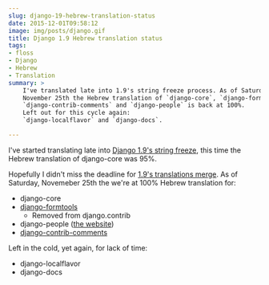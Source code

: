 ```yaml
---
slug: django-19-hebrew-translation-status
date: 2015-12-01T09:58:12
image: img/posts/django.gif
title: Django 1.9 Hebrew translation status
tags: 
- floss
- Django
- Hebrew
- Translation
summary: >
    I've translated late into 1.9's string freeze process. As of Saturday,
    November 25th the Hebrew translation of `django-core`, `django-formtools`,
    `django-contrib-comments` and `django-people` is back at 100%.
    Left out for this cycle again:
    `django-localflavor` and `django-docs`.

---
```

I've started translating late into 
[Django 1.9's string freeze](https://groups.google.com/forum/#!searchin/django-i18n/1.9/django-i18n/xPz7mfakZA4/xcNDlIlYAwAJ),
this time the Hebrew translation of django-core was 95%.

Hopefully I didn't miss the deadline for 
[1.9's translations merge](https://groups.google.com/d/msg/django-i18n/xPz7mfakZA4/H30rk8rSAwAJ).
As of Saturday, Novemeber 25th the we're at 100% Hebrew translation for:

*   django-core
*   [django-formtools](https://docs.djangoproject.com/en/1.8/ref/contrib/formtools/#formtools-how-to-migrate)
    - Removed from django.contrib
*   django-people ([the website](https://people.djangoproject.com/))
*   [django-contrib-comments](https://pypi.python.org/pypi/django-contrib-comments)

Left in the cold, yet again, for lack of time:

*   django-localflavor
*   django-docs
